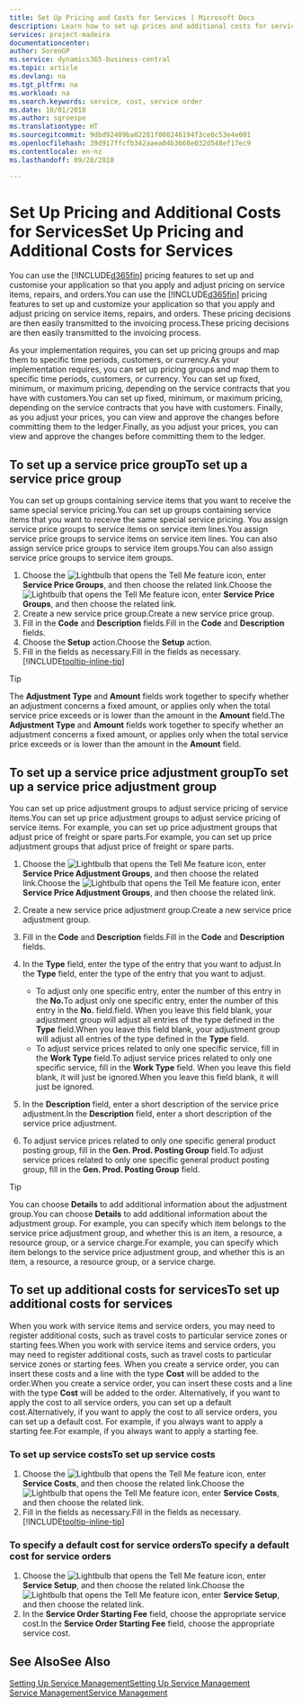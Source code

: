 ```yaml
---
title: Set Up Pricing and Costs for Services | Microsoft Docs
description: Learn how to set up prices and additional costs for services.
services: project-madeira
documentationcenter: 
author: SorenGP
ms.service: dynamics365-business-central
ms.topic: article
ms.devlang: na
ms.tgt_pltfrm: na
ms.workload: na
ms.search.keywords: service, cost, service order
ms.date: 10/01/2018
ms.author: sgroespe
ms.translationtype: HT
ms.sourcegitcommit: 9dbd92409ba02281f008246194f3ce0c53e4e001
ms.openlocfilehash: 39d917ffcfb342aaea04b3668e032d548ef17ec9
ms.contentlocale: en-nz
ms.lasthandoff: 09/28/2018

---
```


# <a name="set-up-pricing-and-additional-costs-for-services"></a><span data-ttu-id="5191e-103">Set Up Pricing and Additional Costs for Services</span><span class="sxs-lookup"><span data-stu-id="5191e-103">Set Up Pricing and Additional Costs for Services</span></span>
<span data-ttu-id="5191e-104">You can use the [!INCLUDE[d365fin](includes/d365fin_md.md)] pricing features to set up and customise your application so that you apply and adjust pricing on service items, repairs, and orders.</span><span class="sxs-lookup"><span data-stu-id="5191e-104">You can use the [!INCLUDE[d365fin](includes/d365fin_md.md)] pricing features to set up and customize your application so that you apply and adjust pricing on service items, repairs, and orders.</span></span> <span data-ttu-id="5191e-105">These pricing decisions are then easily transmitted to the invoicing process.</span><span class="sxs-lookup"><span data-stu-id="5191e-105">These pricing decisions are then easily transmitted to the invoicing process.</span></span>  
  
<span data-ttu-id="5191e-106">As your implementation requires, you can set up pricing groups and map them to specific time periods, customers, or currency.</span><span class="sxs-lookup"><span data-stu-id="5191e-106">As your implementation requires, you can set up pricing groups and map them to specific time periods, customers, or currency.</span></span> <span data-ttu-id="5191e-107">You can set up fixed, minimum, or maximum pricing, depending on the service contracts that you have with customers.</span><span class="sxs-lookup"><span data-stu-id="5191e-107">You can set up fixed, minimum, or maximum pricing, depending on the service contracts that you have with customers.</span></span> <span data-ttu-id="5191e-108">Finally, as you adjust your prices, you can view and approve the changes before committing them to the ledger.</span><span class="sxs-lookup"><span data-stu-id="5191e-108">Finally, as you adjust your prices, you can view and approve the changes before committing them to the ledger.</span></span>  

## <a name="to-set-up-a-service-price-group"></a><span data-ttu-id="5191e-109">To set up a service price group</span><span class="sxs-lookup"><span data-stu-id="5191e-109">To set up a service price group</span></span>
<span data-ttu-id="5191e-110">You can set up groups containing service items that you want to receive the same special service pricing.</span><span class="sxs-lookup"><span data-stu-id="5191e-110">You can set up groups containing service items that you want to receive the same special service pricing.</span></span> <span data-ttu-id="5191e-111">You assign service price groups to service items on service item lines.</span><span class="sxs-lookup"><span data-stu-id="5191e-111">You assign service price groups to service items on service item lines.</span></span> <span data-ttu-id="5191e-112">You can also assign service price groups to service item groups.</span><span class="sxs-lookup"><span data-stu-id="5191e-112">You can also assign service price groups to service item groups.</span></span>  

1. <span data-ttu-id="5191e-113">Choose the ![Lightbulb that opens the Tell Me feature](media/ui-search/search_small.png "Tell me what you want to do") icon, enter **Service Price Groups**, and then choose the related link.</span><span class="sxs-lookup"><span data-stu-id="5191e-113">Choose the ![Lightbulb that opens the Tell Me feature](media/ui-search/search_small.png "Tell me what you want to do") icon, enter **Service Price Groups**, and then choose the related link.</span></span>  
2. <span data-ttu-id="5191e-114">Create a new service price group.</span><span class="sxs-lookup"><span data-stu-id="5191e-114">Create a new service price group.</span></span>  
3. <span data-ttu-id="5191e-115">Fill in the **Code** and **Description** fields.</span><span class="sxs-lookup"><span data-stu-id="5191e-115">Fill in the **Code** and **Description** fields.</span></span>  
4. <span data-ttu-id="5191e-116">Choose the **Setup** action.</span><span class="sxs-lookup"><span data-stu-id="5191e-116">Choose the **Setup** action.</span></span>  
2. <span data-ttu-id="5191e-117">Fill in the fields as necessary.</span><span class="sxs-lookup"><span data-stu-id="5191e-117">Fill in the fields as necessary.</span></span> [!INCLUDE[tooltip-inline-tip](includes/tooltip-inline-tip_md.md)]  

 > [!Tip]
 > <span data-ttu-id="5191e-118">The **Adjustment Type** and **Amount** fields work together to specify whether an adjustment concerns a fixed amount, or applies only when the total service price exceeds or is lower than the amount in the **Amount** field.</span><span class="sxs-lookup"><span data-stu-id="5191e-118">The **Adjustment Type** and **Amount** fields work together to specify whether an adjustment concerns a fixed amount, or applies only when the total service price exceeds or is lower than the amount in the **Amount** field.</span></span>  

## <a name="to-set-up-a-service-price-adjustment-group"></a><span data-ttu-id="5191e-119">To set up a service price adjustment group</span><span class="sxs-lookup"><span data-stu-id="5191e-119">To set up a service price adjustment group</span></span>  
<span data-ttu-id="5191e-120">You can set up price adjustment groups to adjust service pricing of service items.</span><span class="sxs-lookup"><span data-stu-id="5191e-120">You can set up price adjustment groups to adjust service pricing of service items.</span></span> <span data-ttu-id="5191e-121">For example, you can set up price adjustment groups that adjust price of freight or spare parts.</span><span class="sxs-lookup"><span data-stu-id="5191e-121">For example, you can set up price adjustment groups that adjust price of freight or spare parts.</span></span>  
  
1. <span data-ttu-id="5191e-122">Choose the ![Lightbulb that opens the Tell Me feature](media/ui-search/search_small.png "Tell me what you want to do") icon, enter **Service Price Adjustment Groups**, and then choose the related link.</span><span class="sxs-lookup"><span data-stu-id="5191e-122">Choose the ![Lightbulb that opens the Tell Me feature](media/ui-search/search_small.png "Tell me what you want to do") icon, enter **Service Price Adjustment Groups**, and then choose the related link.</span></span>  
2. <span data-ttu-id="5191e-123">Create a new service price adjustment group.</span><span class="sxs-lookup"><span data-stu-id="5191e-123">Create a new service price adjustment group.</span></span>  
3. <span data-ttu-id="5191e-124">Fill in the **Code** and **Description** fields.</span><span class="sxs-lookup"><span data-stu-id="5191e-124">Fill in the **Code** and **Description** fields.</span></span>  
4. <span data-ttu-id="5191e-125">In the **Type** field, enter the type of the entry that you want to adjust.</span><span class="sxs-lookup"><span data-stu-id="5191e-125">In the **Type** field, enter the type of the entry that you want to adjust.</span></span>  
  
    * <span data-ttu-id="5191e-126">To adjust only one specific entry, enter the number of this entry in the **No.**</span><span class="sxs-lookup"><span data-stu-id="5191e-126">To adjust only one specific entry, enter the number of this entry in the **No.**</span></span> <span data-ttu-id="5191e-127">field.</span><span class="sxs-lookup"><span data-stu-id="5191e-127">field.</span></span> <span data-ttu-id="5191e-128">When you leave this field blank, your adjustment group will adjust all entries of the type defined in the **Type** field.</span><span class="sxs-lookup"><span data-stu-id="5191e-128">When you leave this field blank, your adjustment group will adjust all entries of the type defined in the **Type** field.</span></span>  
    * <span data-ttu-id="5191e-129">To adjust service prices related to only one specific service, fill in the **Work Type** field.</span><span class="sxs-lookup"><span data-stu-id="5191e-129">To adjust service prices related to only one specific service, fill in the **Work Type** field.</span></span> <span data-ttu-id="5191e-130">When you leave this field blank, it will just be ignored.</span><span class="sxs-lookup"><span data-stu-id="5191e-130">When you leave this field blank, it will just be ignored.</span></span>  
  
5. <span data-ttu-id="5191e-131">In the **Description** field, enter a short description of the service price adjustment.</span><span class="sxs-lookup"><span data-stu-id="5191e-131">In the **Description** field, enter a short description of the service price adjustment.</span></span>  
6. <span data-ttu-id="5191e-132">To adjust service prices related to only one specific general product posting group, fill in the **Gen. Prod. Posting Group** field.</span><span class="sxs-lookup"><span data-stu-id="5191e-132">To adjust service prices related to only one specific general product posting group, fill in the **Gen. Prod. Posting Group** field.</span></span>

> [!Tip]
> <span data-ttu-id="5191e-133">You can choose **Details** to add additional information about the adjustment group.</span><span class="sxs-lookup"><span data-stu-id="5191e-133">You can choose **Details** to add additional information about the adjustment group.</span></span> <span data-ttu-id="5191e-134">For example, you can specify which item belongs to the service price adjustment group, and whether this is an item, a resource, a resource group, or a service charge.</span><span class="sxs-lookup"><span data-stu-id="5191e-134">For example, you can specify which item belongs to the service price adjustment group, and whether this is an item, a resource, a resource group, or a service charge.</span></span>  

## <a name="to-set-up-additional-costs-for-services"></a><span data-ttu-id="5191e-135">To set up additional costs for services</span><span class="sxs-lookup"><span data-stu-id="5191e-135">To set up additional costs for services</span></span>
<span data-ttu-id="5191e-136">When you work with service items and service orders, you may need to register additional costs, such as travel costs to particular service zones or starting fees.</span><span class="sxs-lookup"><span data-stu-id="5191e-136">When you work with service items and service orders, you may need to register additional costs, such as travel costs to particular service zones or starting fees.</span></span> <span data-ttu-id="5191e-137">When you create a service order, you can insert these costs and a line with the type **Cost** will be added to the order.</span><span class="sxs-lookup"><span data-stu-id="5191e-137">When you create a service order, you can insert these costs and a line with the type **Cost** will be added to the order.</span></span> <span data-ttu-id="5191e-138">Alternatively, if you want to apply the cost to all service orders, you can set up a default cost.</span><span class="sxs-lookup"><span data-stu-id="5191e-138">Alternatively, if you want to apply the cost to all service orders, you can set up a default cost.</span></span> <span data-ttu-id="5191e-139">For example, if you always want to apply a starting fee.</span><span class="sxs-lookup"><span data-stu-id="5191e-139">For example, if you always want to apply a starting fee.</span></span>
  
### <a name="to-set-up-service-costs"></a><span data-ttu-id="5191e-140">To set up service costs</span><span class="sxs-lookup"><span data-stu-id="5191e-140">To set up service costs</span></span>
1. <span data-ttu-id="5191e-141">Choose the ![Lightbulb that opens the Tell Me feature](media/ui-search/search_small.png "Tell me what you want to do") icon, enter **Service Costs**, and then choose the related link.</span><span class="sxs-lookup"><span data-stu-id="5191e-141">Choose the ![Lightbulb that opens the Tell Me feature](media/ui-search/search_small.png "Tell me what you want to do") icon, enter **Service Costs**, and then choose the related link.</span></span> 
2. <span data-ttu-id="5191e-142">Fill in the fields as necessary.</span><span class="sxs-lookup"><span data-stu-id="5191e-142">Fill in the fields as necessary.</span></span> [!INCLUDE[tooltip-inline-tip](includes/tooltip-inline-tip_md.md)]  

### <a name="to-specify-a-default-cost-for-service-orders"></a><span data-ttu-id="5191e-143">To specify a default cost for service orders</span><span class="sxs-lookup"><span data-stu-id="5191e-143">To specify a default cost for service orders</span></span>
1. <span data-ttu-id="5191e-144">Choose the ![Lightbulb that opens the Tell Me feature](media/ui-search/search_small.png "Tell me what you want to do") icon, enter **Service Setup**, and then choose the related link.</span><span class="sxs-lookup"><span data-stu-id="5191e-144">Choose the ![Lightbulb that opens the Tell Me feature](media/ui-search/search_small.png "Tell me what you want to do") icon, enter **Service Setup**, and then choose the related link.</span></span> 
2. <span data-ttu-id="5191e-145">In the **Service Order Starting Fee** field, choose the appropriate service cost.</span><span class="sxs-lookup"><span data-stu-id="5191e-145">In the **Service Order Starting Fee** field, choose the appropriate service cost.</span></span>

## <a name="see-also"></a><span data-ttu-id="5191e-146">See Also</span><span class="sxs-lookup"><span data-stu-id="5191e-146">See Also</span></span>
[<span data-ttu-id="5191e-147">Setting Up Service Management</span><span class="sxs-lookup"><span data-stu-id="5191e-147">Setting Up Service Management</span></span>](service-setup-service.md)  
[<span data-ttu-id="5191e-148">Service Management</span><span class="sxs-lookup"><span data-stu-id="5191e-148">Service Management</span></span>](service-service.md)  

